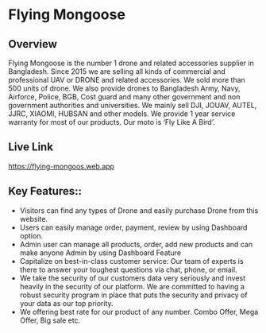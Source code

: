 # Flying Mongoose

## Overview

Flying Mongoose is the number 1 drone and related accessories supplier in Bangladesh. Since 2015 we are selling all kinds of commercial and professional UAV or DRONE and related accessories. We sold more than 500 units of drone. We also provide drones to Bangladesh Army, Navy, Airforce, Police, BGB, Cost guard and many other government and non government authorities and universities. We mainly sell DJI, JOUAV, AUTEL, JJRC, XIAOMI, HUBSAN and other models. We provide 1 year service warranty for most of our products. Our moto is ‘Fly Like A Bird’.

## Live Link

https://flying-mongoos.web.app
 
## Key Features::

 - Visitors can find any types of Drone and easily purchase Drone from this website. 
 - Users can easily manage order, payment, review by using Dashboard option.
 - Admin user can manage all products, order, add new products and can make anyone Admin by using Dashboard Feature 
 - Capitalize on best-in-class customer service: Our team of experts is there to answer your toughest questions via chat, phone, or email.
 - We take the security of our customers data very seriously and invest heavily in the security of our platform. We are committed to having a robust security program in place that puts the security and privacy of your data as our top priority.
 - We offering best rate for our product of any number. Combo Offer, Mega Offer, Big sale etc.
  